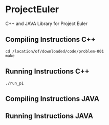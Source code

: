 # ProjectEuler
C++ and JAVA Library for Project Euler  

## Compiling Instructions C++
```
cd /location/of/downloaded/code/problem-001
make
```

## Running Instructions C++
```
./run_p1
```

## Compiling Instructions JAVA

## Running Instructions JAVA
